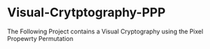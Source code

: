 # Visual-Crytptography-PPP

The Following Project contains a Visual Cryptography using the Pixel Propewrty Permutation 
